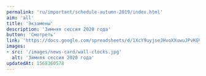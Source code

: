 ```yaml
---
permalink: 'ru/important/schedule-autumn-2019/index.html'
aim: 'all'
title: 'Экзамены'
description: 'Зимняя сессия 2020 года'
button: 'Смотреть'
link: 'https://docs.google.com/spreadsheets/d/1XcY9uyjseJHvoXXuwuJPvKGVDGu0g-bVQkF6Ukr-blw'
images:
- src: '/images/news-card/wall-clocks.jpg'
  alt: 'Зимняя сессия 2020 года'
updatedAt: 1568360578
---
```

